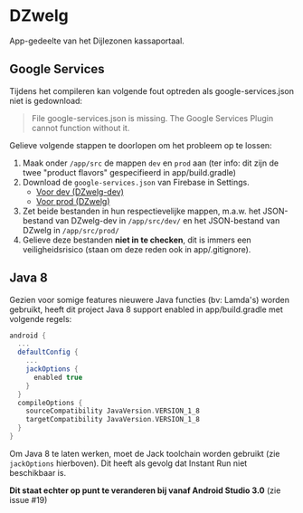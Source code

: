 # DZwelg
App-gedeelte van het Dijlezonen kassaportaal.

## Google Services
Tijdens het compileren kan volgende fout optreden als google-services.json niet is gedownload: 
> File google-services.json is missing. The Google Services Plugin cannot function without it.

Gelieve volgende stappen te doorlopen om het probleem op te lossen:
1. Maak onder `/app/src` de mappen `dev` en `prod` aan (ter info: dit zijn de twee "product flavors" gespecifieerd in app/build.gradle)
2. Download de `google-services.json` van Firebase in Settings.
    - [Voor dev (DZwelg-dev)](https://console.firebase.google.com/project/dzwelg-dev/settings/general/android:be.dijlezonen.dzwelg.dev)
    - [Voor prod (DZwelg)](https://console.firebase.google.com/project/dzwelg-b1f15/settings/general/android:be.dijlezonen.dzwelg)
3. Zet beide bestanden in hun respectievelijke mappen, m.a.w. het JSON-bestand van DZwelg-dev in `/app/src/dev/` en het JSON-bestand van DZwelg in `/app/src/prod/`
4. Gelieve deze bestanden **niet in te checken**, dit is immers een veiligheidsrisico (staan om deze reden ook in app/.gitignore).

## Java 8
Gezien voor somige features nieuwere Java functies (bv: Lamda's) worden gebruikt, heeft dit project Java 8 support enabled in app/build.gradle met volgende regels:
```gradle
android {
  ...
  defaultConfig {
    ...
    jackOptions {
      enabled true
    }
  }
  compileOptions {
    sourceCompatibility JavaVersion.VERSION_1_8
    targetCompatibility JavaVersion.VERSION_1_8
  }
}
```
Om Java 8 te laten werken, moet de Jack toolchain worden gebruikt (zie `jackOptions` hierboven). Dit heeft als gevolg dat Instant Run niet beschikbaar is.

**Dit staat echter op punt te veranderen bij vanaf Android Studio 3.0** (zie issue #19)
